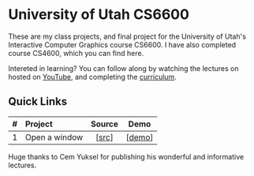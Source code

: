 # University of Utah CS6600
These are my class projects, and final project for the University of Utah's Interactive Computer Graphics course CS6600.
I have also completed course CS4600, which you can find here.

Intereted in learning? You can follow along by watching the lectures on hosted on [YouTube](https://www.youtube.com/playlist?list=PLplnkTzzqsZS3R5DjmCQsqupu43oS9CFN), and completing the [curriculum](https://graphics.cs.utah.edu/courses/cs6610/spring2024/).

## Quick Links
|#|Project|Source|Demo|
|-|:------|:----:|:--:
1 | Open a window | [[src](https://github.com/xvrqt/cs6600/tree/master/examples/project_1)] | [[demo](https://graphics.cs.utah.edu/courses/cs6610/spring2024/?prj=1)]

Huge thanks to Cem Yuksel for publishing his wonderful and informative lectures.
